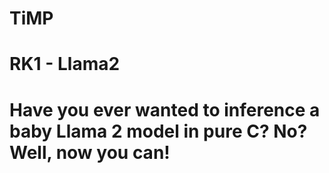 # TiMP
# RK1 - Llama2
# Have you ever wanted to inference a baby Llama 2 model in pure C? No? Well, now you can!
